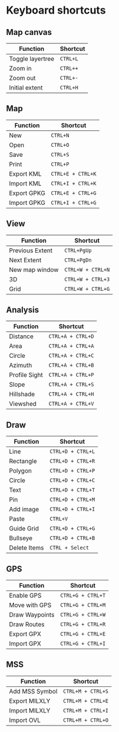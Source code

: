# Keyboard shortcuts

## Map canvas
| Function         | Shortcut          |
|------------------|-------------------|
| Toggle layertree | `CTRL+L`          |
| Zoom in          | `CTRL++`          |
| Zoom out         | `CTRL+-`          |
| Initial extent   | `CTRL+H`          |

## Map
| Function         | Shortcut          |
|------------------|-------------------|
| New              | `CTRL+N`          |
| Open             | `CTRL+O`          |
| Save             | `CTRL+S`          |
| Print            | `CTRL+P`          |
| Export KML       | `CTRL+E + CTRL+K` |
| Import KML       | `CTRL+I + CTRL+K` |
| Export GPKG      | `CTRL+E + CTRL+G` |
| Import GPKG      | `CTRL+I + CTRL+G` |

## View
| Function         | Shortcut          |
|------------------|-------------------|
| Previous Extent  | `CTRL+PgUp`       |
| Next Extent      | `CTRL+PgDn`       |
| New map window   | `CTRL+W + CTRL+N` |
| 3D               | `CTRL+W + CTRL+3` |
| Grid             | `CTRL+W + CTRL+G` |

## Analysis
| Function         | Shortcut          |
|------------------|-------------------|
| Distance         | `CTRL+A + CTRL+D` |
| Area             | `CTRL+A + CTRL+A` |
| Circle           | `CTRL+A + CTRL+C` |
| Azimuth          | `CTRL+A + CTRL+B` |
| Profile Sight    | `CTRL+A + CTRL+P` |
| Slope            | `CTRL+A + CTRL+S` |
| Hillshade        | `CTRL+A + CTRL+H` |
| Viewshed         | `CTRL+A + CTRL+V` |

## Draw
| Function         | Shortcut          |
|------------------|-------------------|
| Line             | `CTRL+D + CTRL+L` |
| Rectangle        | `CTRL+D + CTRL+R` |
| Polygon          | `CTRL+D + CTRL+P` |
| Circle           | `CTRL+D + CTRL+C` |
| Text             | `CTRL+D + CTRL+T` |
| Pin              | `CTRL+D + CTRL+M` |
| Add image        | `CTRL+D + CTRL+I` |
| Paste            | `CTRL+V`          |
| Guide Grid       | `CTRL+D + CTRL+G` |
| Bullseye         | `CTRL+D + CTRL+B` |
| Delete Items     | `CTRL + Select`   |

## GPS
| Function         | Shortcut          |
|------------------|-------------------|
| Enable GPS       | `CTRL+G + CTRL+T` |
| Move with GPS    | `CTRL+G + CTRL+M` |
| Draw Waypoints   | `CTRL+G + CTRL+W` |
| Draw Routes      | `CTRL+G + CTRL+R` |
| Export GPX       | `CTRL+G + CTRL+E` |
| Import GPX       | `CTRL+G + CTRL+I` |

## MSS
| Function         | Shortcut          |
|------------------|-------------------|
| Add MSS Symbol   | `CTRL+M + CTRL+S` |
| Export MILXLY    | `CTRL+M + CTRL+E` |
| Import MILXLY    | `CTRL+M + CTRL+I` |
| Import OVL       | `CTRL+M + CTRL+O` |
